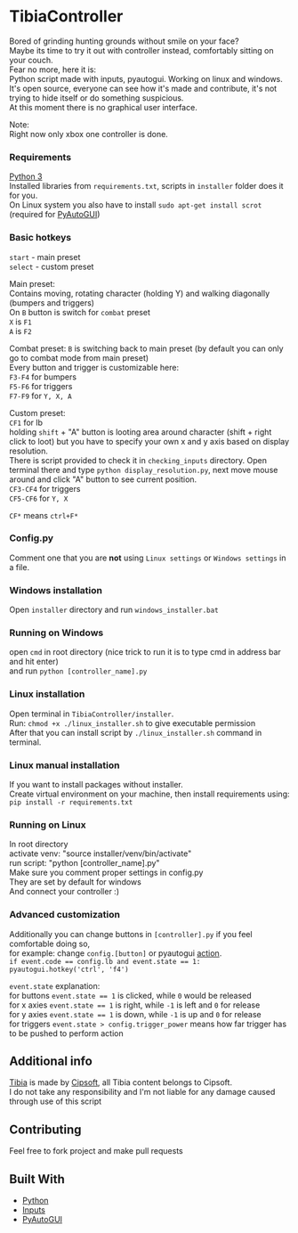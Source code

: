 # TibiaController

Bored of grinding hunting grounds without smile on your face?  
Maybe its time to try it out with controller instead, comfortably sitting on your couch.  
Fear no more, here it is:  
Python script made with inputs, pyautogui. Working on linux and windows.  
It's open source, everyone can see how it's made and contribute, it's not trying to hide itself or do something suspicious.  
At this moment there is no graphical user interface.  

Note:  
Right now only xbox one controller is done.

### Requirements
[Python 3](https://www.python.org/downloads/release/python-368/)  
Installed libraries from ```requirements.txt```, scripts in ```installer``` folder does it for you.  
On Linux system you also have to install ```sudo apt-get install scrot``` (required for [PyAutoGUI](https://pyautogui.readthedocs.io/en/latest/install.html))

### Basic hotkeys
```start``` - main preset  
```select``` - custom preset  

Main preset:  
Contains moving, rotating character (holding Y) and walking diagonally (bumpers and triggers)  
On ```B``` button is switch for ```combat``` preset  
```X``` is ```F1```  
```A``` is ```F2```  

Combat preset:
```B``` is switching back to main preset (by default you can only go to combat mode from main preset)  
Every button and trigger is customizable here:  
```F3-F4``` for bumpers  
```F5-F6``` for triggers  
```F7-F9``` for ```Y, X, A```  

Custom preset:  
```CF1``` for lb  
holding ```shift``` + "A" button is looting area around character (shift + right click to loot) but you have to specify your own x and y axis based on display resolution.  
There is script provided to check it in ```checking_inputs``` directory. Open terminal there and type ```python display_resolution.py```, next move mouse around and click "A" button to see current position.  
```CF3-CF4``` for triggers  
```CF5-CF6``` for ```Y, X```

```CF*``` means ```ctrl+F*```

### Config.py
Comment one that you are **not** using ```Linux settings``` or ```Windows settings``` in a file.  

 ### Windows installation  
Open ```installer``` directory and run ```windows_installer.bat```

### Running on Windows
open ```cmd``` in root directory (nice trick to run it is to type cmd in address bar and hit enter)  
and run ```python [controller_name].py```

### Linux installation

Open terminal in ```TibiaController/installer```.  
Run: ```chmod +x ./linux_installer.sh``` to give executable permission  
After that you can install script by ```./linux_installer.sh``` command in terminal.  

### Linux manual installation

If you want to install packages without installer.  
Create virtual environment on your machine, then install requirements using:
```pip install -r requirements.txt```  


### Running on Linux
In root directory  
activate venv: "source installer/venv/bin/activate"  
run script: "python [controller_name].py"  
Make sure you comment proper settings in config.py  
They are set by default for windows  
And connect your controller :)  

### Advanced customization

Additionally you can change buttons in ```[controller].py``` if you feel comfortable doing so,  
for example: change ```config.[button]``` or pyautogui [action](https://pyautogui.readthedocs.io/en/latest/keyboard.html).  
```if event.code == config.lb and event.state == 1:```  
     ```pyautogui.hotkey('ctrl', 'f4')```  

```event.state``` explanation:  
for buttons ```event.state == 1``` is clicked, while ```0``` would be released  
for x axies ```event.state == 1``` is right, while ```-1``` is left and ```0``` for release  
for y axies ```event.state == 1``` is down, while ```-1``` is up and ```0``` for release  
for triggers ```event.state > config.trigger_power``` means how far trigger has to be pushed to perform action  
 

## Additional info  
[Tibia](https://www.tibia.com/news/?subtopic=latestnews) is made by [Cipsoft](https://www.cipsoft.com/index.php/en/), all Tibia content belongs to Cipsoft.  
I do not take any responsibility and I'm not liable for any damage caused through use of this script  

## Contributing
Feel free to fork project and make pull requests

## Built With

* [Python](https://www.python.org/)
* [Inputs](https://github.com/zeth/inputs)
* [PyAutoGUI](https://github.com/asweigart/pyautogui)
